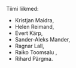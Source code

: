 Tiimi liikmed: 
 * Kristjan Maidra, 
 * Helen Reimand, 
 * Evert Kärp, 
 * Sander-Aleks Mander, 
 * Ragnar Lall, 
 * Raiko Toomsalu , 
 * Rihard Pärgma.
